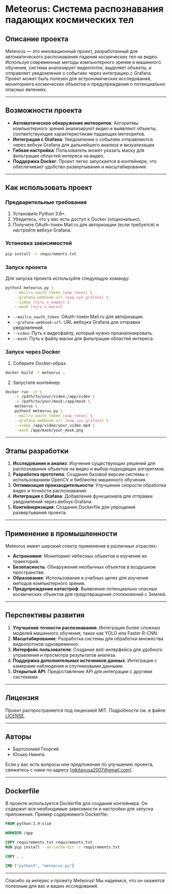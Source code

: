 # Meteorus: Система распознавания падающих космических тел

## Описание проекта

Meteorus — это инновационный проект, разработанный для автоматического распознавания падения космических тел на видео. Используя современные методы компьютерного зрения и машинного обучения, система анализирует видеопоток, выделяет объекты, и отправляет уведомления о событиях через интеграцию с Grafana. Проект может быть полезен для астрономических исследований, мониторинга космических объектов и предупреждения о потенциально опасных явлениях.

---

## Возможности проекта

- **Автоматическое обнаружение метеоритов**: Алгоритмы компьютерного зрения анализируют видео и выявляют объекты, соответствующие характеристикам падающих метеоритов.
- **Интеграция с Grafana**: Уведомления о событиях отправляются через вебхук Grafana для дальнейшего анализа и визуализации.
- **Гибкая настройка**: Пользователь может указать маску для фильтрации областей интереса на видео.
- **Поддержка Docker**: Проект легко запускается в контейнере, что обеспечивает удобство развертывания и масштабирования.

---

## Как использовать проект

### Предварительные требования

1. Установите Python 3.8+.
2. Убедитесь, что у вас есть доступ к Docker (опционально).
3. Получите OAuth-токен Mail.ru для авторизации (если требуется) и настройте вебхук Grafana.

### Установка зависимостей

```bash
pip install -r requirements.txt
```

### Запуск проекта

Для запуска проекта используйте следующую команду:

```bash
python3 meteorus.py \
    --mailru_oauth_token [ваш_токен] \
    --grafana-webhook-url [ваш_хук_grafana] \
    --video [путь_к_видео] \
    --mask [путь_к_маске]
```

- `--mailru_oauth_token`: OAuth-токен Mail.ru для авторизации.
- `--grafana-webhook-url`: URL вебхука Grafana для отправки уведомлений.
- `--video`: Путь к видеофайлу, который нужно проанализировать.
- `--mask`: Путь к файлу маски для фильтрации областей интереса.

### Запуск через Docker

1. Соберите Docker-образ:

```bash
docker build -t meteorus .
```

2. Запустите контейнер:

```bash
docker run -it \
    -v /path/to/your/video:/app/video \
    -v /path/to/your/mask:/app/mask \
    meteorus \
    python3 meteorus.py \
    --mailru_oauth_token [ваш_токен] \
    --grafana-webhook-url [ваш_хук_grafana] \
    --video /app/video/your_video.mp4 \
    --mask /app/mask/your_mask.png
```

---

## Этапы разработки

1. **Исследование и анализ**: Изучение существующих решений для распознавания объектов на видео и выбор подходящих алгоритмов.
2. **Разработка прототипа**: Создание базовой версии системы с использованием OpenCV и библиотек машинного обучения.
3. **Оптимизация производительности**: Улучшение скорости обработки видео и точности распознавания.
4. **Интеграция с Grafana**: Добавление функционала для отправки уведомлений через вебхук Grafana.
5. **Контейнеризация**: Создание Dockerfile для упрощения развертывания проекта.

---

## Применение в промышленности

Meteorus имеет широкий спектр применения в различных отраслях:

- **Астрономия**: Мониторинг небесных объектов и изучение их траекторий.
- **Безопасность**: Обнаружение необычных объектов в воздушном пространстве.
- **Образование**: Использование в учебных целях для изучения методов компьютерного зрения.
- **Предупреждение катастроф**: Выявление потенциально опасных космических объектов для предотвращения столкновений с Землей.

---

## Перспективы развития

1. **Улучшение точности распознавания**: Интеграция более сложных моделей машинного обучения, таких как YOLO или Faster R-CNN.
2. **Масштабирование**: Разработка системы для обработки множества видеопотоков одновременно.
3. **Интерфейс пользователя**: Создание веб-интерфейса для удобного управления и просмотра результатов анализа.
4. **Поддержка дополнительных источников данных**: Интеграция с камерами наблюдения и спутниковыми данными.
5. **Открытый API**: Предоставление API для интеграции с другими системами.

---

## Лицензия

Проект распространяется под лицензией MIT. Подробности см. в файле [LICENSE](LICENSE).

---

## Авторы

- Бартоломей Георгий
- Юсько Никита

Если у вас есть вопросы или предложения по улучшению проекта, свяжитесь с нами по адресу [nikitayusa2007@gmail.com].

---

## Dockerfile

В проекте используется Dockerfile для создания контейнера. Он содержит все необходимые зависимости и настройки для запуска приложения. Пример содержимого Dockerfile:

```Dockerfile
FROM python:3.9-slim

WORKDIR /app

COPY requirements.txt requirements.txt
RUN pip install --no-cache-dir -r requirements.txt

COPY . .

CMD ["python3", "meteorus.py"]
```

---

Спасибо за интерес к проекту Meteorus! Мы надеемся, что он окажется полезным для вас и ваших исследований.
